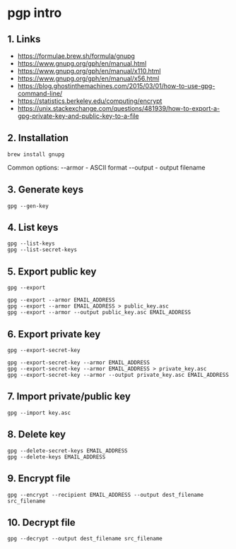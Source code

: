# pgp intro

## 1. Links

* https://formulae.brew.sh/formula/gnupg
* https://www.gnupg.org/gph/en/manual.html
* https://www.gnupg.org/gph/en/manual/x110.html
* https://www.gnupg.org/gph/en/manual/x56.html
* https://blog.ghostinthemachines.com/2015/03/01/how-to-use-gpg-command-line/
* https://statistics.berkeley.edu/computing/encrypt
* https://unix.stackexchange.com/questions/481939/how-to-export-a-gpg-private-key-and-public-key-to-a-file

## 2. Installation

    brew install gnupg

Common options:
    --armor    - ASCII format
    --output   - output filename

## 3. Generate keys

    gpg --gen-key

## 4. List keys

    gpg --list-keys
    gpg --list-secret-keys

## 5. Export public key

    gpg --export

    gpg --export --armor EMAIL_ADDRESS
    gpg --export --armor EMAIL_ADDRESS > public_key.asc
    gpg --export --armor --output public_key.asc EMAIL_ADDRESS

## 6. Export private key

    gpg --export-secret-key

    gpg --export-secret-key --armor EMAIL_ADDRESS
    gpg --export-secret-key --armor EMAIL_ADDRESS > private_key.asc
    gpg --export-secret-key --armor --output private_key.asc EMAIL_ADDRESS

## 7. Import private/public key

    gpg --import key.asc

## 8. Delete key

    gpg --delete-secret-keys EMAIL_ADDRESS
    gpg --delete-keys EMAIL_ADDRESS

## 9. Encrypt file

    gpg --encrypt --recipient EMAIL_ADDRESS --output dest_filename src_filename

## 10. Decrypt file

    gpg --decrypt --output dest_filename src_filename

